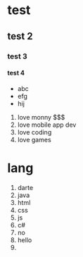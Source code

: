 # test

## test 2

### test 3

#### test 4

- abc
- efg
- hij

1.  love monny $$$
2. love mobile app dev
3. love coding
4. love games

# lang

1. darte
2. java 
3. html 
4. css 
5. js
6. c#
7. no
8. hello
9. 
